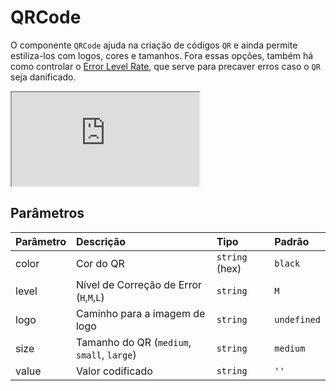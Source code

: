 # QRCode

O componente `QRCode` ajuda na criação de códigos `QR` e ainda permite estiliza-los com logos, cores e tamanhos. Fora essas opções, também há como controlar o [Error Level Rate](https://blog.qrstuff.com/2011/12/14/qr-code-error-correction), que serve para precaver erros caso o `QR` seja danificado.


<div class="iframe-wrapper">
  <iframe src="http://bundlebrowser.mambaweb.now.sh/#!/qrcode"></iframe>
</div>

## Parâmetros

| Parâmetro | Descrição                                   | Tipo            | Padrão     |
| :-------- | :------------------------------------------ | :-------------- | :--------- |
| color     | Cor do QR                                   | `string` (hex)  | `black`    |
| level     | Nível de Correção de Error (`H`,`M`,`L`)    | `string`        | `M`        |
| logo      | Caminho para a imagem de logo               | `string`        | `undefined`|
| size      | Tamanho do QR (`medium`, `small`, `large`)  | `string`        | `medium`   |
| value     | Valor codificado                            | `string`        | `''`       |
